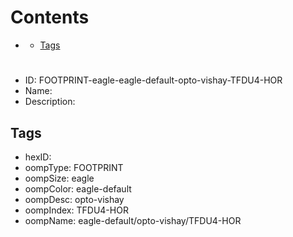 



Contents
========

* [](#)
	* [Tags](#tags)

# 

- ID: FOOTPRINT-eagle-eagle-default-opto-vishay-TFDU4-HOR
- Name: 
- Description: 

## Tags

- hexID: 
- oompType: FOOTPRINT
- oompSize: eagle
- oompColor: eagle-default
- oompDesc: opto-vishay
- oompIndex: TFDU4-HOR
- oompName: eagle-default/opto-vishay/TFDU4-HOR
